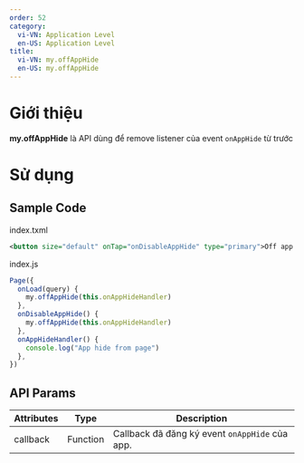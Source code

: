 ```yaml
---
order: 52
category:
  vi-VN: Application Level
  en-US: Application Level
title: 
  vi-VN: my.offAppHide
  en-US: my.offAppHide
---
```


# Giới thiệu

**my.offAppHide** là API dùng để remove listener của event `onAppHide` từ trước

# Sử dụng

## Sample Code

index.txml
```xml
<button size="default" onTap="onDisableAppHide" type="primary">Off app hide event</button>
```

index.js
```js
Page({
  onLoad(query) {
    my.offAppHide(this.onAppHideHandler)
  },
  onDisableAppHide() {
    my.offAppHide(this.onAppHideHandler)
  },
  onAppHideHandler() {
    console.log("App hide from page")
  },
})
```

## API Params

| Attributes | Type     | Description                                                           |
| ---------- | -------- | --------------------------------------------------------------------- |
| callback    | Function | Callback đã đăng ký event `onAppHide` của app.                          |

